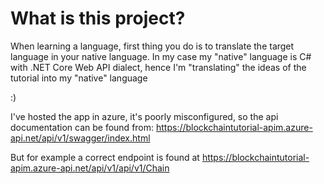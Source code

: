 # What is this project?
When learning a language, first thing you do is to translate the target language in your native language.
In my case my "native" language is C# with .NET Core Web API dialect, hence I'm "translating" the ideas of the tutorial into my "native" language

:)

I've hosted the app in azure, it's poorly misconfigured, so the api documentation can be found from:
https://blockchaintutorial-apim.azure-api.net/api/v1/swagger/index.html

But for example a correct endpoint is found at
https://blockchaintutorial-apim.azure-api.net/api/v1/api/v1/Chain
